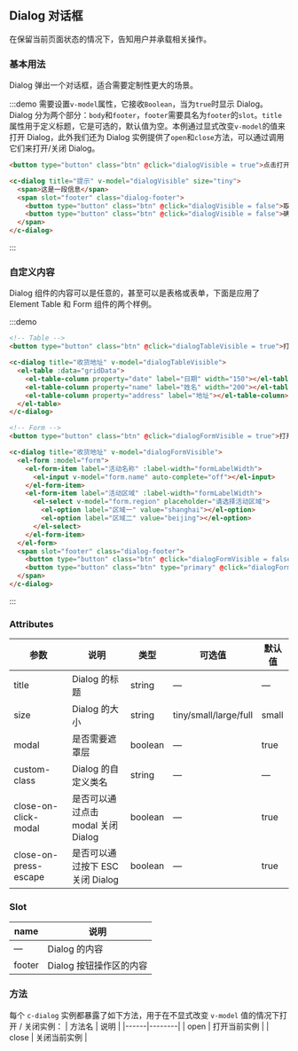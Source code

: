 <script>
var demoDialog = new Vue({
    el: '#demo-dialog',
    data() {
      return {
        gridData: [{
          date: '2016-05-02',
          name: '王小虎',
          address: '上海市普陀区金沙江路 1518 弄'
        }, {
          date: '2016-05-04',
          name: '王小虎',
          address: '上海市普陀区金沙江路 1518 弄'
        }, {
          date: '2016-05-01',
          name: '王小虎',
          address: '上海市普陀区金沙江路 1518 弄'
        }, {
          date: '2016-05-03',
          name: '王小虎',
          address: '上海市普陀区金沙江路 1518 弄'
        }],
        dialogVisible: false,
        dialogTinyVisible: false,
        dialogFullVisible: false,
        dialogStubbornVisible: false,
        dialogTableVisible: false,
        dialogBindVisible: false,
        dialogFormVisible: false,
        form: {
          name: '',
          region: '',
          date1: '',
          date2: '',
          delivery: false,
          type: [],
          resource: '',
          desc: ''
        },
        formLabelWidth: '80px'
      };
    },
    methods: {
      openDialog() {
        this.$refs.dialogBind.open();
      }
    }
  });
</script>

<style>
  .demo-box.demo-dialog {
    .dialog-footer button:first-child {
      margin-right: 10px;
    }
    .full-image {
      width: 100%;
    }
    .c-dialog-wrapper {
      margin: 0;
    }
    .el-select {
      width: 300px;
    }
    .el-input {
      width: 300px;
    }
  }
</style>
## Dialog 对话框
在保留当前页面状态的情况下，告知用户并承载相关操作。

### 基本用法

Dialog 弹出一个对话框，适合需要定制性更大的场景。

:::demo 需要设置`v-model`属性，它接收`Boolean`，当为`true`时显示 Dialog。Dialog 分为两个部分：`body`和`footer`，`footer`需要具名为`footer`的`slot`。`title`属性用于定义标题，它是可选的，默认值为空。本例通过显式改变`v-model`的值来打开 Dialog，此外我们还为 Dialog 实例提供了`open`和`close`方法，可以通过调用它们来打开/关闭 Dialog。

```html
<button type="button" class="btn" @click="dialogVisible = true">点击打开 Dialog</button>

<c-dialog title="提示" v-model="dialogVisible" size="tiny">
  <span>这是一段信息</span>
  <span slot="footer" class="dialog-footer">
    <button type="button" class="btn" @click="dialogVisible = false">取 消</button>
    <button type="button" class="btn" @click="dialogVisible = false">确 定</button>
  </span>
</c-dialog>
```
:::

### 自定义内容

Dialog 组件的内容可以是任意的，甚至可以是表格或表单，下面是应用了 Element Table 和 Form 组件的两个样例。

:::demo
```html
<!-- Table -->
<button type="button" class="btn" @click="dialogTableVisible = true">打开嵌套表格的 Dialog</button>

<c-dialog title="收货地址" v-model="dialogTableVisible">
  <el-table :data="gridData">
    <el-table-column property="date" label="日期" width="150"></el-table-column>
    <el-table-column property="name" label="姓名" width="200"></el-table-column>
    <el-table-column property="address" label="地址"></el-table-column>
  </el-table>
</c-dialog>

<!-- Form -->
<button type="button" class="btn" @click="dialogFormVisible = true">打开嵌套表单的 Dialog</button>

<c-dialog title="收货地址" v-model="dialogFormVisible">
  <el-form :model="form">
    <el-form-item label="活动名称" :label-width="formLabelWidth">
      <el-input v-model="form.name" auto-complete="off"></el-input>
    </el-form-item>
    <el-form-item label="活动区域" :label-width="formLabelWidth">
      <el-select v-model="form.region" placeholder="请选择活动区域">
        <el-option label="区域一" value="shanghai"></el-option>
        <el-option label="区域二" value="beijing"></el-option>
      </el-select>
    </el-form-item>
  </el-form>
  <span slot="footer" class="dialog-footer">
    <button type="button" class="btn" @click="dialogFormVisible = false">取 消</button>
    <button type="button" class="btn" type="primary" @click="dialogFormVisible = false">确 定</button>
  </span>
</c-dialog>
```
:::

### Attributes
| 参数      | 说明          | 类型      | 可选值                           | 默认值  |
|---------- |-------------- |---------- |--------------------------------  |-------- |
| title     | Dialog 的标题 | string    | —                               | —      |
| size      | Dialog 的大小 | string    | tiny/small/large/full | small |
| modal     | 是否需要遮罩层   | boolean   | — | true |
| custom-class      | Dialog 的自定义类名 | string    | — | — |
| close-on-click-modal | 是否可以通过点击 modal 关闭 Dialog | boolean    | — | true |
| close-on-press-escape | 是否可以通过按下 ESC 关闭 Dialog | boolean    | — | true |

### Slot
| name | 说明 |
|------|--------|
| — | Dialog 的内容 |
| footer | Dialog 按钮操作区的内容 |

### 方法
每个 `c-dialog` 实例都暴露了如下方法，用于在不显式改变 `v-model` 值的情况下打开 / 关闭实例：
| 方法名 | 说明 |
|------|--------|
| open | 打开当前实例 |
| close | 关闭当前实例 |
